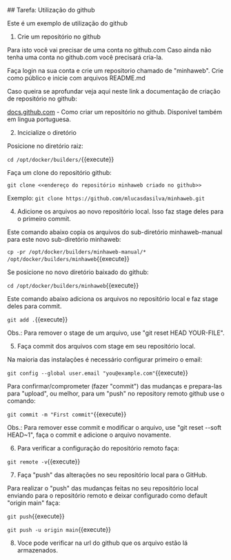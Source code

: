 ## Tarefa: Utilização do github

Este é um exemplo de utilização do github

1) Crie um repositório no github

Para isto você vai precisar de uma conta no github.com
Caso ainda não tenha uma conta no github.com você precisará cria-la.

Faça login na sua conta e crie um repositorio chamado de "minhaweb". Crie como público e inicie com arquivos README.md

Caso queira se aprofundar veja aqui neste link a documentação de criação de repositório no github:

[docs.github.com](https://docs.github.com/pt/github/creating-cloning-and-archiving-repositories/creating-a-new-repository) - Como criar um repositório no github. Disponível também em lingua portuguesa.

2) Incicialize o diretório

Posicione no diretório raiz:

`cd /opt/docker/builders/`{{execute}}

Faça um clone do repositório github:

`git clone <<endereço do repositório minhaweb criado no github>>`

Exemplo: `git clone https://github.com/mlucasdasilva/minhaweb.git`



4) Adicione os arquivos ao novo repositório local. Isso faz stage deles para o primeiro commit.

Este comando abaixo copia os arquivos do sub-diretório minhaweb-manual para este novo sub-diretório minhaweb:

`cp -pr /opt/docker/builders/minhaweb-manual/* /opt/docker/builders/minhaweb`{{execute}}

Se posicione no novo diretório baixado do github:

`cd /opt/docker/builders/minhaweb`{{execute}}

Este comando abaixo adiciona os arquivos no repositório local e faz stage deles para commit.

`git add .`{{execute}}

Obs.: Para remover o stage de um arquivo, use "git reset HEAD YOUR-FILE".

5) Faça commit dos arquivos com stage em seu repositório local.

Na maioria das instalações é necessário configurar primeiro o email:

`git config --global user.email "you@example.com"`{{execute}}

Para confirmar/comprometer (fazer "commit") das mudanças e prepara-las para "upload", ou melhor, para um "push" no repository remoto github use o comando:

`git commit -m "First commit"`{{execute}}

Obs.: Para remover esse commit e modificar o arquivo, use "git reset --soft HEAD~1", faça o commit e adicione o arquivo novamente.

6) Para verificar a configuração do repositório remoto faça:

`git remote -v`{{execute}}

7) Faça "push" das alterações no seu repositório local para o GitHub.

Para realizar o "push" das mudanças feitas no seu repositório local enviando para o repositório remoto e deixar configurado como default "origin main" faça:

`git push`{{execute}}

`git push -u origin main`{{execute}}


8) Voce pode verificar na url do github que os arquivo estão lá armazenados.

